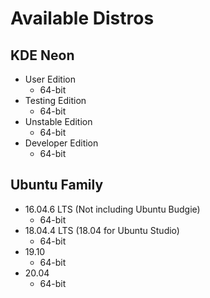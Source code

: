 Available Distros
=================

KDE Neon
--------
* User Edition
  * 64-bit
* Testing Edition
  * 64-bit
* Unstable Edition
  * 64-bit
* Developer Edition
  * 64-bit

Ubuntu Family
-------

* 16.04.6 LTS (Not including Ubuntu Budgie)
  * 64-bit
* 18.04.4 LTS (18.04 for Ubuntu Studio)
  * 64-bit
* 19.10
  * 64-bit
* 20.04
  * 64-bit
